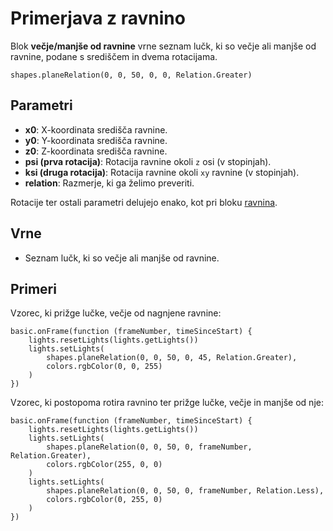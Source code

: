 # Primerjava z ravnino

Blok **večje/manjše od ravnine** vrne seznam lučk, ki so večje ali manjše
od ravnine, podane s središčem in dvema rotacijama.

```sig
shapes.planeRelation(0, 0, 50, 0, 0, Relation.Greater)
```

## Parametri

* **x0**: X-koordinata središča ravnine.
* **y0**: Y-koordinata središča ravnine.
* **z0**: Z-koordinata središča ravnine.
* **psi (prva rotacija)**: Rotacija ravnine okoli `z` osi (v stopinjah).
* **ksi (druga rotacija)**: Rotacija ravnine okoli `xy` ravnine (v stopinjah).
* **relation**: Razmerje, ki ga želimo preveriti.

Rotacije ter ostali parametri delujejo enako, kot pri bloku [ravnina](/reference/shapes/plane).

## Vrne

* Seznam lučk, ki so večje ali manjše od ravnine.

## Primeri

Vzorec, ki prižge lučke, večje od nagnjene ravnine:

```blocks
basic.onFrame(function (frameNumber, timeSinceStart) {
    lights.resetLights(lights.getLights())
    lights.setLights(
        shapes.planeRelation(0, 0, 50, 0, 45, Relation.Greater),
        colors.rgbColor(0, 0, 255)
    )
})
```

Vzorec, ki postopoma rotira ravnino ter prižge lučke, večje in manjše od nje:

```blocks
basic.onFrame(function (frameNumber, timeSinceStart) {
    lights.resetLights(lights.getLights())
    lights.setLights(
        shapes.planeRelation(0, 0, 50, 0, frameNumber, Relation.Greater),
        colors.rgbColor(255, 0, 0)
    )
    lights.setLights(
        shapes.planeRelation(0, 0, 50, 0, frameNumber, Relation.Less),
        colors.rgbColor(0, 255, 0)
    )
})
```
